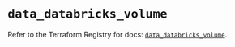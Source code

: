 # `data_databricks_volume`

Refer to the Terraform Registry for docs: [`data_databricks_volume`](https://registry.terraform.io/providers/databricks/databricks/1.63.0/docs/data-sources/volume).
